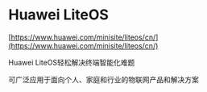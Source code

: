 # Huawei LiteOS

[https://www.huawei.com/minisite/liteos/cn/](https://www.huawei.com/minisite/liteos/cn/)

Huawei LiteOS轻松解决终端智能化难题

可广泛应用于面向个人、家庭和行业的物联网产品和解决方案